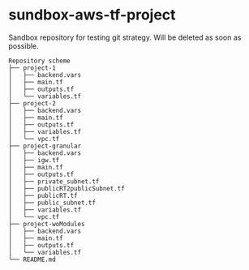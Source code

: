 # sundbox-aws-tf-project
Sandbox repository for testing git strategy. Will be deleted as soon as possible.
```
Repository scheme
├── project-1
│   ├── backend.vars
│   ├── main.tf
│   ├── outputs.tf
│   └── variables.tf
├── project-2
│   ├── backend.vars
│   ├── main.tf
│   ├── outputs.tf
│   ├── variables.tf
│   └── vpc.tf
├── project-granular
│   ├── backend.vars
│   ├── igw.tf
│   ├── main.tf
│   ├── outputs.tf
│   ├── private_subnet.tf
│   ├── publicRT2publicSubnet.tf
│   ├── publicRT.tf
│   ├── public_subnet.tf
│   ├── variables.tf
│   └── vpc.tf
├── project-woModules
│   ├── backend.vars
│   ├── main.tf
│   ├── outputs.tf
│   └── variables.tf
└── README.md
```
